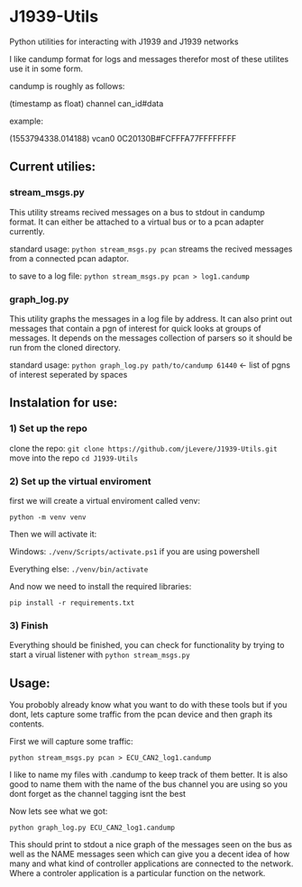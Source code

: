 # J1939-Utils
Python utilities for interacting with J1939 and J1939 networks


I like candump format for logs and messages therefor most of these utilites use it in some form.  

candump is roughly as follows:

(timestamp as float) channel can_id#data

example:

(1553794338.014188) vcan0 0C20130B#FCFFFA77FFFFFFFF


## Current utilies:

### stream_msgs.py

This utility streams recived messages on a bus to stdout in candump format.  It can either be attached to a virtual bus or to a pcan adapter currently.

standard usage: `python stream_msgs.py pcan` streams the recived messages from a connected pcan adaptor.  

to save to a log file:  `python stream_msgs.py pcan > log1.candump`

### graph_log.py

This utility graphs the messages in a log file by address.  It can also print out messages that contain a pgn of interest for quick looks at groups of messages.  It depends on the messages collection of parsers so it should be run from the cloned directory.

standard usage: `python graph_log.py path/to/candump 61440` <- list of pgns of interest seperated by spaces



## Instalation for use:

### 1) Set up the repo

clone the repo: `git clone https://github.com/jLevere/J1939-Utils.git`
move into the repo `cd J1939-Utils`

### 2) Set up the virtual enviroment

first we will create a virtual enviroment called venv:

`python -m venv venv`

Then we will activate it:

Windows: `./venv/Scripts/activate.ps1` if you are using powershell

Everything else: `./venv/bin/activate`

And now we need to install the required libraries:

`pip install -r requirements.txt`

### 3) Finish

Everything should be finished, you can check for functionality by trying to start a virual listener with `python stream_msgs.py`


## Usage:

You probobly already know what you want to do with these tools but if you dont, lets capture some traffic from the pcan device and then graph its contents.

First we will capture some traffic:

`python stream_msgs.py pcan > ECU_CAN2_log1.candump`  

I like to name my files with .candump to keep track of them better.  It is also good to name them with the name of the bus channel you are using so you dont forget as the channel tagging isnt the best

Now lets see what we got:

`python graph_log.py ECU_CAN2_log1.candump`

This should print to stdout a nice graph of the messages seen on the bus as well as the NAME messages seen which can give you a decent idea of how many and what kind of controller applications are connected to the network.  Where a controler application is a particular function on the network.




